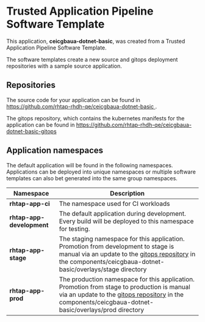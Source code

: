 # Trusted Application Pipeline Software Template

This application, **ceicgbaua-dotnet-basic**, was created from a Trusted Application Pipeline Software Template.

The software templates create a new source and gitops deployment repositories with a sample source application. 

## Repositories

The source code for your application can be found in [https://github.com/rhtap-rhdh-qe/ceicgbaua-dotnet-basic ](https://github.com/rhtap-rhdh-qe/ceicgbaua-dotnet-basic ).
 
The gitops repository, which contains the kubernetes manifests for the application can be found in 
[https://github.com/rhtap-rhdh-qe/ceicgbaua-dotnet-basic-gitops ](https://github.com/rhtap-rhdh-qe/ceicgbaua-dotnet-basic-gitops ) 

## Application namespaces 

The default application will be found in the following namespaces. Applications can be deployed into unique namespaces or multiple software templates can also bet generated into the same group namespaces.  

|  Namespace   |  Description   |  
| -------- | -------- |
| **rhtap-app-ci** | The namespace used for CI workloads |
| **rhtap-app-development** | The default application during development. Every build will be deployed to this namespace for testing. |
| **rhtap-app-stage** | The staging namespace for this application. Promotion from development to stage is manual via an update to the [gitops repository](https://github.com/rhtap-rhdh-qe/ceicgbaua-dotnet-basic-gitops ) in the components/ceicgbaua-dotnet-basic/overlays/stage directory |
| **rhtap-app-prod** | The production namespace for this application. Promotion from stage to production is manual via an update to the [gitops repository](https://github.com/rhtap-rhdh-qe/ceicgbaua-dotnet-basic-gitops ) in the components/ceicgbaua-dotnet-basic/overlays/prod directory |